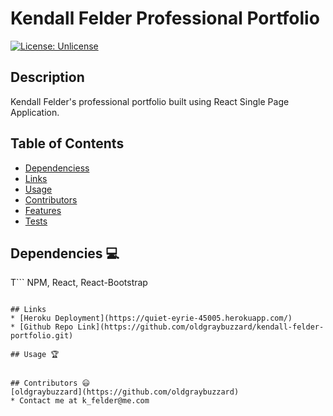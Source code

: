 # Kendall Felder Professional Portfolio

[![License: Unlicense](https://img.shields.io/badge/license-Unlicense-blue.svg)](http://unlicense.org/)
  
## Description
Kendall Felder's professional portfolio built using React Single Page Application.

## Table of Contents
* [Dependenciess](#dependencies)
* [Links](#links)
* [Usage](#usage)
* [Contributors](#contributors)
* [Features](#features)
* [Tests](#tests)


## Dependencies 💻
T```
NPM, React, React-Bootstrap
```

## Links
* [Heroku Deployment](https://quiet-eyrie-45005.herokuapp.com/)
* [Github Repo Link](https://github.com/oldgraybuzzard/kendall-felder-portfolio.git)

## Usage 🏆


## Contributors 😃
[oldgraybuzzard](https://github.com/oldgraybuzzard)
* Contact me at k_felder@me.com


